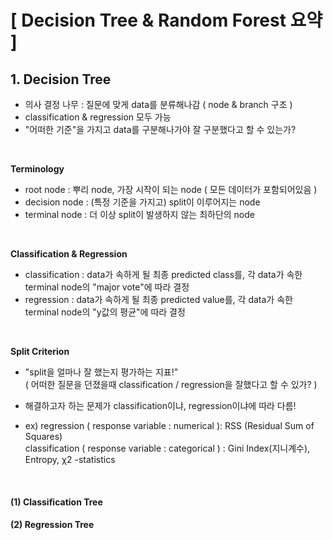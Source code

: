 # [ Decision Tree & Random Forest 요약 ]

## 1. Decision Tree
- 의사 결정 나무 : 질문에 맞게 data를 분류해나감 ( node & branch 구조 )
- classification & regression 모두 가능
- "어떠한 기준"을 가지고 data를 구분해나가야 잘 구분했다고 할 수 있는가?
</br>

**Terminology** 
- root node : 뿌리 node, 가장 시작이 되는 node ( 모든 데이터가 포함되어있음 ) </br>
- decision node : (특정 기준을 가지고) split이 이루어지는 node </br>
- terminal node : 더 이상 split이 발생하지 않는 최하단의 node </br>
</br>

**Classification & Regression**
- classification : data가 속하게 될 최종 predicted class를, 각 data가 속한 terminal node의 "major vote"에 따라 결정
- regression : data가 속하게 될 최종 predicted value를, 각 data가 속한 terminal node의 "y값의 평균"에 따라 결정
</br>

**Split Criterion**
- "split을 얼마나 잘 했는지 평가하는 지표!" </br>
 ( 어떠한 질문을 던졌을때 classification / regression을 잘했다고 할 수 있가? )
- 해결하고자 하는 문제가 classification이냐, regression이냐에 따라 다름!

- ex) regression ( response variable : numerical ): RSS (Residual Sum of Squares) </br>
      classification ( response variable : categorical ) : Gini Index(지니계수), Entropy,  χ2 -statistics
</br>

#### (1) Classification Tree 

#### (2) Regression Tree

